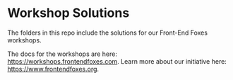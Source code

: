 # Workshop Solutions

The folders in this repo include the solutions for our Front-End Foxes workshops.

The docs for the workshops are here: https://workshops.frontendfoxes.com. Learn more about our initiative here: https://www.frontendfoxes.org.

